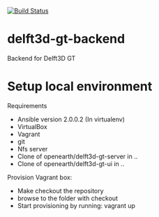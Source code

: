 [![Build Status](https://travis-ci.org/openearth/delft3d-gt-provisioning.svg?branch=develop)](https://travis-ci.org/openearth/delft3d-gt-provisioning)

# delft3d-gt-backend
Backend for Delft3D GT

# Setup local environment
Requirements
* Ansible version 2.0.0.2 (In virtualenv)
* VirtualBox
* Vagrant
* git
* Nfs server
* Clone of openearth/delft3d-gt-server in ..
* Clone of openearth/delft3d-gt-ui in ..

Provision Vagrant box:
* Make checkout the repository
* browse to the folder with checkout
* Start provisioning by running: vagrant up
